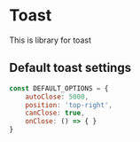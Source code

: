 
# Toast
This is library for toast

## Default toast settings
```js
const DEFAULT_OPTIONS = {
    autoClose: 5000,
    position: 'top-right',
    canClose: true,
    onClose: () => { }
}
```
